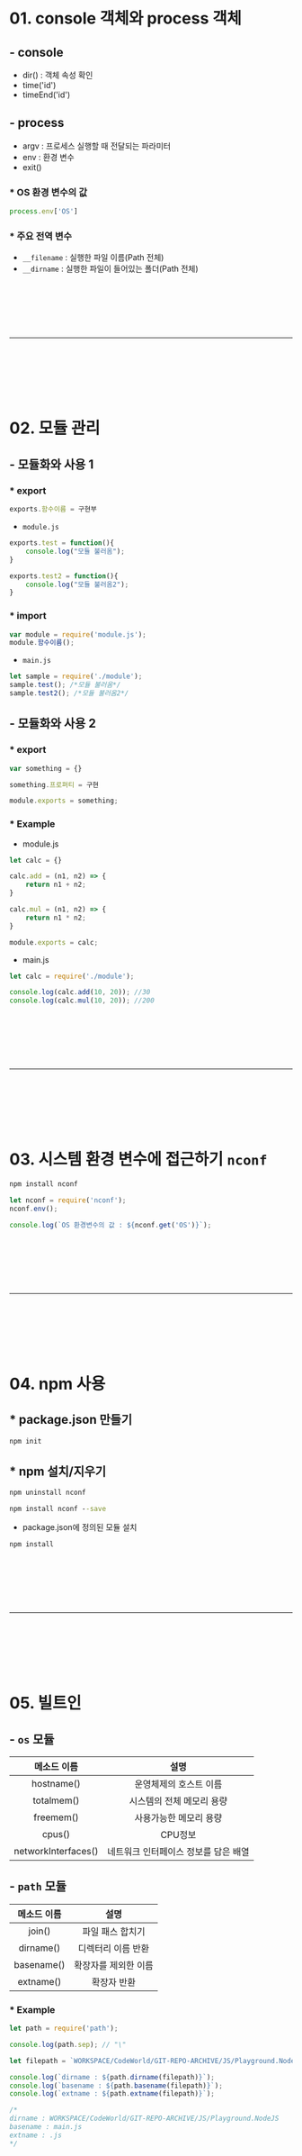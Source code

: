 # 01. console 객체와 process 객체

## - console

 - dir() : 객체 속성 확인
 - time('id')
 - timeEnd('id')

## - process

 - argv : 프로세스 실행할 때 전달되는 파라미터
 - env : 환경 변수
 - exit()

### * OS 환경 변수의 값
```js
process.env['OS']
```
### * 주요 전역 변수

 - `__filename` : 실행한 파일 이름(Path 전체)
 - `__dirname` : 실행한 파일이 들어있는 폴더(Path 전체)

<br><br><br><br><br>
<hr>
<br><br><br><br><br>



# 02. 모듈 관리

## - 모듈화와 사용 1

### * export
```js
exports.함수이름 = 구현부
```
 - `module.js`
```js
exports.test = function(){
    console.log("모듈 불러옴");
}

exports.test2 = function(){
    console.log("모듈 불러옴2");
}
```

### * import
```js
var module = require('module.js');
module.함수이름();
```
 - `main.js`

```js
let sample = require('./module');
sample.test(); /*모듈 불러옴*/
sample.test2(); /*모듈 불러옴2*/
```

## - 모듈화와 사용 2

### * export
```js
var something = {}

something.프로퍼티 = 구현

module.exports = something;
```

### * Example

 - module.js
```js
let calc = {}

calc.add = (n1, n2) => {
    return n1 + n2;
}

calc.mul = (n1, n2) => {
    return n1 * n2;
}

module.exports = calc;
```


 - main.js
```js
let calc = require('./module');

console.log(calc.add(10, 20)); //30
console.log(calc.mul(10, 20)); //200
```

<br><br><br><br><br>
<hr>
<br><br><br><br><br>

# 03. 시스템 환경 변수에 접근하기 `nconf`

```cmd
npm install nconf
```

```js
let nconf = require('nconf');
nconf.env();

console.log(`OS 환경변수의 값 : ${nconf.get('OS')}`);
```

<br><br><br><br><br>
<hr>
<br><br><br><br><br>

# 04. npm 사용

## * package.json 만들기

```cmd
npm init
```

## * npm 설치/지우기

```cmd
npm uninstall nconf
```

```cmd
npm install nconf --save
```

 - package.json에 정의된 모듈 설치
```cmd
npm install
```


<br><br><br><br><br>
<hr>
<br><br><br><br><br>

# 05. 빌트인

## - `os` 모듈

| 메소드 이름 | 설명 |
|:---:|:---:|
|hostname()| 운영체제의 호스트 이름|
|totalmem()| 시스템의 전체 메모리 용량|
|freemem()| 사용가능한 메모리 용량|
|cpus()|CPU정보|
|networkInterfaces()| 네트워크 인터페이스 정보를 담은 배열|

## - `path` 모듈

| 메소드 이름 | 설명 |
|:---:|:---:|
|join()| 파일 패스 합치기|
|dirname()| 디렉터리 이름 반환|
|basename()| 확장자를 제외한 이름 |
|extname()| 확장자 반환|

### * Example

```js
let path = require('path');

console.log(path.sep); // "\"

let filepath = `WORKSPACE/CodeWorld/GIT-REPO-ARCHIVE/JS/Playground.NodeJS/main.js`

console.log(`dirname : ${path.dirname(filepath)}`);
console.log(`basename : ${path.basename(filepath)}`);
console.log(`extname : ${path.extname(filepath)}`);

/* 
dirname : WORKSPACE/CodeWorld/GIT-REPO-ARCHIVE/JS/Playground.NodeJS
basename : main.js
extname : .js
*/
```


<br><br><br><br><br>
<hr>
<br><br><br><br><br>

# 06. 노드 기본 기능

## - 주소 다루기

### * url 모듈 & querystring 모듈

#### url 모듈

 - `parse()` : 주소 문자열 -> URL 객체
 - `format()` : URL 객체 -> 주소 문자열

#### querystring 모듈

 - `parse()` : 문자열 -> Parameter 객체
 - `stringify()` : Parameter -> 문자열

```js
let url = require('url');
let queryString = require('querystring');

let strUrl = 'https://search.naver.com/search.naver?where=nexearch&sm=top_hty&fbm=1&ie=utf8&query=node.js';

let urlObj = url.parse(strUrl); //deprecated
console.log(strUrl); //https://search.naver.com/search.naver?where=nexearch&sm=top_hty&fbm=1&ie=utf8&query=node.js 
let param = queryString.parse(urlObj.query); //Parameter 객체
console.log(param);
/* 
{
  where: 'nexearch',
  sm: 'top_hty',
  fbm: '1',
  ie: 'utf8',
  query: 'node.js'
}
*/
```



## - 이벤트 처리
 
### * process.
 - `on(event, listener)`
 - `once(event, listener)` : 한번 실행후 자동으로 제거됨
 - `removeListener(event, listener)`
 - `emit(eventName, parameter)` : 사용자 정의 이벤트

```js
process.on('exit', function(){
    console.log('exit 이벤트 발생');
})

process.exit();
```

### * 이벤트 모듈화

process 객체를 이용하여 이벤트를 다루면 이름이 충돌될 수도 있다.
 
 - `module.js`

```js
let util = require('util'); //상속 기능 사용을 위해
let EventEmitter = require('events').EventEmitter //이벤트 리스터 함수들은 이걸 상속받음

let EventObj = function(){

    let that = this;

    that.on("myEvent", function(a, b){
        console.log(`myEvent 발생 : ${a}, ${b}`);
    });
    
};

util.inherits(EventObj, EventEmitter);

module.exports = EventObj;
module.exports.title = "이벤트 테스트";
```

 - `main.js`

```js
let EventObj = require('./module');

console.log(EventObj.title); //이벤트 테스트
new EventObj().emit('myEvent',10,20); //myEvent 발생 : 10, 20
```

## - 파일 다루기

### * fs 모듈

 - `readFile(filename, [encoding], [callback])`
 - `readFileSync(filename, [encoding])`
 - `writeFile(filename, data, encoding='utf8', [callback])`
 - `writeFileSync(filename, data, encoding='utf8')`


#### 파일 쓰기
```js
let fs = require('fs');
let path = require('path');

let fileName = "myFile.txt"

fs.writeFile(
    path.join(__dirname,fileName),
    "This is my file~",
    function(err){
        if(err){
            console.log("Error : " + err);
        }

        console.log(`${fileName} 쓰기 완료`);
    }
);
```

#### 파일 읽기

```js
let fs = require('fs');
let path = require('path');

let fileName = "myFile.txt"

fs.readFile(
    path.join(__dirname,fileName),
    function(err, data){
        if(err){
            console.log("Error : " + err);
        }

        console.log(data.toString()); //This is my file~
        console.log(`${fileName} 읽기 완료`);
    }
);
```

### * 스트림

```js
let fs = require('fs');
let path = require('path');

let infilePath = path.join(__dirname,"myFile.txt");
let outfilePath = path.join(__dirname,"myFile2.txt");

let infile = fs.createReadStream(infilePath, {flags:'r'});
let outfile = fs.createWriteStream(outfilePath, {flags:'w'});

infile.on('data',function(data){
    console.log(`읽은 데이터 ${data}`);
    outfile.write(data);
})

infile.on('end',function(){
    console.log("파일 읽기 종료");
    outfile.end(()=>console.log("파일 쓰기 종료"));
})

/* 
읽은 데이터 This is my file~
파일 읽기 종료
파일 쓰기 종료
*/
```

<br><br><br><br><br>
<hr>
<br><br><br><br><br>

# 07. 웹 서버 기본

## - 기본 틀

```js
let http = require('http');

let server = http.createServer();

let port = 3000;

server.listen(port, function(){
    console.log("서버 시작");
})

server.on('connection', function(socket){
    console.log(socket);
})

server.on('request', function(req,res){
    console.log(req);

    res.writeHead(200, {"Content-Type":"text/html;charset=utf-8"});
    res.write('<!DOCTYPE html>');
    res.write('<html>');
    res.write('<body>');
    res.write('<h1>Hello World</h1>');
    res.write('<body>');
    res.write('</body>');
    res.write('</html>');
    res.end();
})
```

## - Expess.js 적용

### * request --> middleware --> router --> response

```cmd
npm install --save express
```
```cmd
npm show express version
```
 - `app.js`
```js
const express = require('express')
const app = express()
const port = 3000

app.get('/', (req, res) => {
  res.send('Hello World!')
})

app.listen(port, () => {
  console.log(`Example app listening at http://localhost:${port}`)
})
```
### * 메서드와 속성

#### 메서드
 - set() : 서버 설정 setter
 - get() : 서버 설정 getter
 - use() : 미들웨어

#### 속성
 - env : 서버 모드를 설정
 - views : 뷰들이 들어 있는 폴더 또는 폴더 배열 설정
 - view engine : 디폴트로 사용할 뷰 엔진 설정

### * Routing 메서드

```js
const express = require('express')
const app = express()
const port = 3000

app.get('/', function (req, res) {
  res.send('Hello World!');
});


app.post('/', function (req, res) {
  res.send('Got a POST request');
});


app.put('/user', function (req, res) {
  res.send('Got a PUT request at /user');
});


app.delete('/user', function (req, res) {
  res.send('Got a DELETE request at /user');
});

app.listen(port, () => {
  console.log(`Example app listening at http://localhost:${port}`)
})
```

#### URL 파라미터

```js
const express = require('express');
const app = express();
const port = 3000;

app.get('/users/:userId/books/:bookId', function (req, res) {
    res.send(req.params)
})

app.listen(port, () => {
  console.log(`Example app listening at http://localhost:${port}`)
})
```

접속 : `http://localhost:3000/users/rhie/books/nodejs`

접속 결과
```json
{"userId":"rhie","bookId":"nodejs"}
```

#### Routing 핸들러 콜백 함수 활용

```js
const express = require('express')
const app = express()
const port = 3000

app.get('/cbchain', function(req,res,next){
  console.log('CB0');
  next();
}, function(req,res,next){
  console.log('CB1');
  next();
},function(req,res){
  res.send('Hello from C!');
});

app.listen(port, () => {
  console.log(`Example app listening at http://localhost:${port}`)
})
```

#### Routing 핸들러 콜백 함수 배열 적용

```js
const express = require('express')
const app = express()
const port = 3000

var cb0 = function (req, res, next) {
  console.log('CB0');
  next();
}

var cb1 = function (req, res, next) {
  console.log('CB1');
  next();
}

var cb2 = function (req, res) {
  res.send('Hello from C!');
}

app.get('/cbchain', [cb0, cb1, cb2]);


app.listen(port, () => {
  console.log(`Example app listening at http://localhost:${port}`)
})
```
### * Response 메서드

|Method|Description|
|:---:|:---:|
|res.download()|	Prompt a file to be downloaded.|
|res.end()|	End the response process.|
|res.json()|	Send a JSON response.|
|res.jsonp()|	Send a JSON response with JSONP support.|
|res.redirect()|	Redirect a request.|
|res.render()|	Render a view template.|
|res.send()|	Send a response of various types.|
|res.sendFile()|	Send a file as an octet stream.|
|res.sendStatus()|	Set the response status code and send its string representation as the response body.|


## - Expess.js 미들웨어

### * 미들웨어 기본 사용법

```js
const express = require('express')
const app = express()
const port = 3000

app.use((req, res, next)=>{
    console.log("첫번째 미들웨어");
    req.name = "RHIE";
    next();
})

app.use((req, res, next)=>{
    console.log("두번째 미들웨어");
    next();
})

app.get('/', (req, res) => {
    res.send(`Hello World! ${req.name}`)
})
  
app.listen(port, () => {
  console.log(`Example app listening at http://localhost:${port}`)
})
```



### * 웹문서

 - `public/index.html`

```html
<!DOCTYPE html>
<html lang="en">
<head>
    <meta charset="UTF-8">
    <meta http-equiv="X-UA-Compatible" content="IE=edge">
    <meta name="viewport" content="width=device-width, initial-scale=1.0">
    <link rel="stylesheet" href="/static/css/style.css">
    <title>Document</title>
</head>
<body>
    <h1>Hello World</h1>
    <script src="/static/js/script.js"></script>
</body>
</html>
```
 - `public/css/style.css`
```css
h1{
  color : red;  
}
```
 - `public/js/script.js`

```js
console.log("자바스크립트 로딩 완료");
```

 - `main.js` || `app.js`
 
접속 : `localhost:3000/static/index.html`

```js
const express = require('express')
const path = require('path');
const app = express();
const port = 3000;

app.use('/static', express.static(path.join(__dirname, 'public')))


app.get('/', (req, res) => {
    res.send(`Hello World!`)
})

app.listen(port, () => {
  console.log(`Example app listening at http://localhost:${port}`)
})
```
### * Router 객체 사용하기

 - `bird.js`

```js
var express = require('express')
var router = express.Router()

// middleware that is specific to this router
router.use(function timeLog (req, res, next) {
  console.log('Time: ', Date.now())
  next()
})
// define the home page route
router.get('/', function (req, res) {
  res.send('Birds home page')
})
// define the about route
router.get('/about', function (req, res) {
  res.send('About birds')
})

module.exports = router
```

 - `app.js`

접속 : `http://localhost:3000/bird`<br>
접속 : `http://localhost:3000/bird/about`

```js
const express = require('express');
const bird = require('./bird');
const app = express();
const port = 3000;

app.use('/bird', bird)

app.listen(port, () => {
  console.log(`Example app listening at http://localhost:${port}`)
})
```

## - Expess.js 미들웨어 활용

### * 에러 처리

```js
const express = require('express');
const app = express();
const port = 3000;

app.get('/', (req, res) => {
    res.send(`Hello World!`)
})

app.all('*', (req,res)=>{
  res.status(404).send("<h1>페이지 없음</h1>");
})

app.listen(port, () => {
  console.log(`Example app listening at http://localhost:${port}`)
})
```

### * 쿠키 처리 (클라이언트)

```js
const express = require('express');
const app = express();
const cookieParser = require('cookie-parser');
const port = 3000;

app.use(cookieParser());

app.get('/setCookie', (req, res) => {
  res.cookie('member', {
    id : 'quoti',
    name : 'rhie',
    authorized : true
  })

  res.send("<h3>쿠키 설정 완료</h3>")
})

app.get('/getCookie', (req, res) => {
  res.send(req.cookies);
})

app.all('*', (req,res)=>{
  res.status(404).send("<h1>페이지 없음</h1>");
})

app.listen(port, () => {
  console.log(`Example app listening at http://localhost:${port}`)
})
```

### * 세션 처리 (서버)

세션을 사용할 때는 쿠키도 같이 사용함으로 `cookie-parser`필요

`connect.sid`


쿠키 내의 클라이언트에 세션 식별자 만 저장하고 일반적으로 데이터베이스의 서버에 세션 데이터를 저장

```js
const express = require('express');
const app = express();
const cookieParser = require('cookie-parser');
const expressSession = require('express-session');
const port = 3000;

app.use(cookieParser());
app.use(expressSession({
  secret:"my secret key",
  resave: true,
  saveUninitialized: true
}))

app.get('/setCookie', (req, res) => {
  res.cookie('member', {
    id : 'quoti',
    name : 'rhie',
    authorized : true
  })

  res.send("<h3>쿠키 설정 완료</h3>")
})

app.get('/getCookie', (req, res) => {
  res.send(req.cookies);
})

app.get('/login', (req, res) => {
  
  console.log("::: /login 접근 :::");

  if(req.session.user){
    console.log(req.cookies)
    console.log(req.session.user);
    res.send("<h3>이미 로그인됨</h3>");
  }else{
    req.session.user = {
      id : 'rob',
      name : 'brian',
      authorized: true
    }
    console.log(req.cookies);
    console.log(req.session.user);
    res.send(req.session.user);
  }


})

app.get('/check', (req, res) => {

  console.log("::: /check 접근 :::");

  if(req.session.user){
    console.log(req.cookies)
    console.log(req.session.user);
    res.send("<h3>권한 있음</h3>");
  }else{
    console.log(req.cookies)
    console.log(req.session.user);
    res.send("<h3>권한 없음</h3>");
  }
  
})

app.all('*', (req,res)=>{
  res.status(404).send("<h1>페이지 없음</h1>");
})

app.listen(port, () => {
  console.log(`Example app listening at http://localhost:${port}`)
})
```

### * Multipart 처리

#### # multer

 - `index.html`

```html
<!DOCTYPE html>
<html lang="en">

<head>
  <meta charset="UTF-8">
  <meta http-equiv="X-UA-Compatible" content="IE=edge">
  <meta name="viewport" content="width=device-width, initial-scale=1.0">
  <link rel="stylesheet" href="/static/css/style.css">
  <title>Document</title>
</head>

<body>
  <h1>Hello World</h1>

  <form action="/stats" enctype="multipart/form-data" method="post">
    <div class="form-group">
      <input type="file" class="form-control-file" name="uploaded_file">
      <input type="text" class="form-control" placeholder="내용을 입력해주세요" name="content">
      <input type="submit" value="Get me the stats!" class="btn btn-default">
    </div>
  </form>
  <script src="/static/js/script.js"></script>
</body>

</html>
```

 - `app.js`

```js
const express = require('express');
const app = express();
const port = 3000;
const path = require('path');
const multer = require('multer');

app.use('/static', express.static(path.join(__dirname, 'public')))
app.use('/uploads', express.static(path.join(__dirname, 'uploads')))

const storage = multer.diskStorage({
  destination: function (req, file, callback) {
    callback(null, path.join(__dirname, 'uploads'))
  },
  filename: function (req, file, callback) {
    const uniqueSuffix = Date.now() + '-' + Math.round(Math.random() * 1E9)
    callback(null, file.fieldname + '-' + uniqueSuffix)
  }
})

const upload = multer({ 
  storage: storage,
  limits: {
    files: 10,
    fileSize: 1024 * 1024 * 1024
  }
});

app.post('/stats', upload.fields([
  { name: 'uploaded_file'},
  { name: 'content'}
]), function(req, res){
  console.log(req.files);
  console.log(req.body.content);
  res.send("성공");
})

app.listen(port, () => {
  console.log(`Example app listening at http://localhost:${port}`)
})
```

결과

```c
[Object: null prototype] {
  uploaded_file: [
    {
      fieldname: 'uploaded_file',
      originalname: '013.jpg',
      encoding: '7bit',
      mimetype: 'image/jpeg',
      destination: 'c:\\Users\\Rhie\\Desktop\\WORKSPACE\\CodeWorld\\GIT-REPO-ARCHIVE\\JS\\Playground.NodeJS\\tester\\uploads',
      filename: 'uploaded_file-1622784110008-144449846',
      path: 'c:\\Users\\Rhie\\Desktop\\WORKSPACE\\CodeWorld\\GIT-REPO-ARCHIVE\\JS\\Playground.NodeJS\\tester\\uploads\\uploaded_file-1622784110008-144449846',
      size: 85055
    }
  ]
}
텍스트는 body로 받습니다.
```

<br><br><br><br><br>
<hr>
<br><br><br><br><br>

# 08. MongoDB

## - 설치

https://docs.mongodb.com/manual/installation/

## - Mongo 데몬 실행

```sh
mongod --dbpath ./
```

## - Mongo 쉘 사용법

https://docs.mongodb.com/manual/reference/program/mongo/#mongodb-binary-bin.mongo

 - Mongo 쉘 사용

```sh
mongo
```

 - 데이터베이스 조회

```sh
show dbs
```

 - 데이터베이스 사용

```sh
use <database_name>
```

 - 사용중인 데이터베이스 위치

```sh
db
```

 - 컬랙션 조회

```sh
show collections
```

## - CRUD

https://docs.mongodb.com/manual/crud/

## - Node.js Driver

http://mongodb.github.io/node-mongodb-native/3.6/api/

```js
const express = require('express');
const app = express();
const port = 3000;
const path = require('path');
const { MongoClient } = require("mongodb");

app.use('/static', express.static(path.join(__dirname, 'public')))

/*** 데이터베이스 연결 테스트 ***/
const uri = "mongodb://127.0.0.1:27017";

const client = new MongoClient(uri, {
  useNewUrlParser: true,
  useUnifiedTopology: true,
});

async function run() {
  try {
    // Connect the client to the server
    await client.connect();
    // Establish and verify connection
    await client.db("local").command({ ping: 1 });
    console.log("MongoDB server has received heart beat~!");
  } finally {
    // Ensures that the client will close when you finish/error
    await client.close();
  }
}

/*** 데이터베이스 인스턴스 받기 ***/
let database;

function connectDB(){
  client.connect((err,db)=>{
    if(err) throw err;

    console.log("Connected successfully to MongoDB server");

    database = db;
  })
}


app.listen(port, () => {
  console.log(`Example app listening at http://localhost:${port}`);
  run().catch(console.dir);
  // connectDB();
})
```

## - Mongoose

https://mongoosejs.com/docs/guide.html

### * 꿀팁 from StackOverflow

```js
Through this line you are connected to mongoDB.

`const conn = mongoose.connect(dbRoute, { useNewUrlParser: true })`

and dbRoute = mongodb://DB-username:DBpassword@ds245901.mlab.com:44422/Database-Name";
Here is your data information

DB-username = your database user name.
DBpassword = your database password.
Database-Name = your database name.(which database you want to use).

No need to connect to your desired database like this 
const db = conn.db('test_db');
```


### * 간단한 사용법

```js
const express = require('express');
const app = express();
const port = 3000;
const path = require('path');
const mongoose = require('mongoose');
const { Schema } = require('mongoose');

app.use('/static', express.static(path.join(__dirname, 'public')))

const db_uri = 'mongodb://localhost:27017';
const db_name = 'local';

mongoose.connect(`${db_uri}/${db_name}`,{ 
  useNewUrlParser: true,
  useUnifiedTopology: true 
});

/*** Create Schema ***/
const blogSchema = new Schema({
  title:  String, // String is shorthand for {type: String}
  author: String,
  body:   String,
  comments: [{ body: String, date: Date }],
  date: { type: Date, default: Date.now },
  hidden: Boolean
})
const toySchema = new Schema();
toySchema.add({ name: 'string', color: 'string'}).add({price: 'number' });

/*** Create Model ***/
const Blog = mongoose.model('Blog', blogSchema);
const Toy = mongoose.model('Toy', toySchema);

app.get("/save/toys", function(req,res){
  const robot_toy = new Toy({name:"robot", color:"red",price:10000});
  robot_toy.validate((err)=>{
    if(err) throw err;
    console.log("validate status : good");
    robot_toy.save();
    console.log("database save : good");
    res.send("쓰기 성공");
  });
})

app.get("/find/toys", function(req,res){
  const toy_query = Toy.find();
  toy_query.exec(function(err, toy){
    if (err) return handleError(err);
    console.log(toy);
    res.send("읽기 성공")
  })
  
})


app.listen(port, () => {
  console.log(`Example app listening at http://localhost:${port}`);
})
```


### * 로그인과 회원가입

 - `index.html`

```html
<!DOCTYPE html>
<html lang="en">

<head>
  <meta charset="UTF-8">
  <meta http-equiv="X-UA-Compatible" content="IE=edge">
  <meta name="viewport" content="width=device-width, initial-scale=1.0">
  <link rel="stylesheet" href="/static/css/style.css">
  <title>Document</title>
</head>

<body>
  <h1>웹사이트</h1>

  <a href="/static/login.html">로그인 화면</a>
  <a href="/static/register.html">회원가입 화면</a>
  <script src="/static/js/script.js"></script>
</body>

</html>
```

 - `login.html`

```html
<!DOCTYPE html>
<html lang="en">
<head>
    <meta charset="UTF-8">
    <meta http-equiv="X-UA-Compatible" content="IE=edge">
    <meta name="viewport" content="width=device-width, initial-scale=1.0">
    <link rel="stylesheet" href="/static/css/style.css">
    <title>login</title>
</head>
<body>
    <h1>LOGIN</h1>

    <form method="post" action="/process/login">
        <label for="id">아이디</label>
        <input type="text" name="id">
        <label for="pw">비밀번호</label>
        <input type="password" name="pw">

        <input type="submit" value="로그인" name="">
    </form>
    <script src="/static/js/script.js"></script>
</body>
</html>
```

 - `register.html`

```html
<!DOCTYPE html>
<html lang="en">
<head>
    <meta charset="UTF-8">
    <meta http-equiv="X-UA-Compatible" content="IE=edge">
    <meta name="viewport" content="width=device-width, initial-scale=1.0">
    <link rel="stylesheet" href="/static/css/style.css">
    <title>register</title>
</head>
<body>
    <h1>회원가입</h1>

    <form method="post" action="/process/register">
        <label for="id">아이디</label>
        <input type="text" name="id">
        <label for="pw">비밀번호</label>
        <input type="password" name="pw">
        <label for="pw">비밀번호 확인</label>
        <input type="password" name="checkPw">
        <label for="username">이름</label>
        <input type="text" name="username">
        
        <input type="submit" value="가입신청" name="">
    </form>
    <script src="/static/js/script.js"></script>
</body>
</html>
```

 - `app.js`

```js
const express = require('express');
const app = express();
const port = 3000;
const path = require('path');
const mongoose = require('mongoose');
const { Schema } = require('mongoose');

app.use('/static', express.static(path.join(__dirname, 'public')))
app.use(express.urlencoded({ extended: true }));
app.use(express.json());

const db_uri = 'mongodb://localhost:27017';
const db_name = 'local';

mongoose.connect(`${db_uri}/${db_name}`,{ 
  useNewUrlParser: true,
  useUnifiedTopology: true 
});

/*** Create Schema ***/
const userSchema = new Schema({
  user_id:  String, // String is shorthand for {type: String}
  password: String,
  username: String,
  reg_date: { type: Date, default: Date.now },
},
{ collection: 'member' })

/*** Create Model ***/
const User = mongoose.model('Users', userSchema);

app.post("/process/register", function(req,res){
  const user = new User();
  console.log(req.body);
  user.user_id = req.body.id;
  user.password = req.body.pw;
  user.username = req.body.username;

  if(user.password !== req.body.checkPw){
    res.send("비밀번호가 일치하지 않음 : 회원가입 실패");
  }else{
    user.save();
    res.send("회원가입 성공");
  }
})

app.post("/process/login", function(req,res){
  const user_query = User.find();
  user_query.exec(function(err, user){
    if (err) return handleError(err);
    
    let isFail = true;
    let userInfo = null;
    let sendMsg = null;

    for(let i = 0; i < user.length; i++){
      if(user[i].user_id === req.body.id 
        && user[i].password === req.body.pw){
          console.log("로그인 성공");
          isFail = false;
          userInfo = user[i];
          break;
        }
    }
    
    if(isFail){
      sendMsg = "로그인 실패";
    }else{
      sendMsg = "로그인 성공";
    }
    console.log(userInfo);
    res.send(sendMsg);
  })
  
})


app.listen(port, () => {
  console.log(`Example app listening at http://localhost:${port}`);
})
```


### * 암호화 `crypto`

 - 단방향 암호화 : 해쉬 사용 
   - pbkdf, bcrypt, scrypt (약함 <--- 상대적인 보안강도 ---> 강함)

```js
const express = require('express');
const app = express();
const port = 3000;
const path = require('path');
const mongoose = require('mongoose');
const { Schema } = require('mongoose');
const crypto = require('crypto');

app.use('/static', express.static(path.join(__dirname, 'public')))
app.use(express.urlencoded({ extended: true }));
app.use(express.json());

function base64encrypt(password, callback){
  crypto.randomBytes(64, (err, buf) => {
    const salt = buf.toString('base64')
    crypto.scrypt(password, salt, 64, (err, derivedKey) => {
      if (err) throw err;

      const encrypt_result = {
        saltVar: salt,
        hashVar: derivedKey.toString('hex')
      }

      console.log(encrypt_result);

      callback(encrypt_result);
    })
  })
}

const db_uri = 'mongodb://localhost:27017';
const db_name = 'local';

mongoose.connect(`${db_uri}/${db_name}`, {
  useNewUrlParser: true,
  useUnifiedTopology: true
});

/*** Create Schema ***/
const userSchema = new Schema({
  user_id: String, // String is shorthand for {type: String}
  password: String,
  username: String,
  salt: String,
  reg_date: { type: Date, default: Date.now },
},
  { collection: 'member' })

/*** Create Model ***/
const User = mongoose.model('Users', userSchema);

app.post("/process/register", function (req, res) {
  const user = new User();
  console.log(req.body);
  user.user_id = req.body.id;
  user.username = req.body.username;

  if (req.body.pw !== req.body.checkPw) {
    res.send("비밀번호가 일치하지 않음 : 회원가입 실패");
  } else {
    base64encrypt(req.body.pw, function(encrypt_result){
      user.salt = encrypt_result.saltVar
      user.password = encrypt_result.hashVar
      user.save();
      res.send("회원가입 성공");
    });
  }
})

app.post("/process/login", function (req, res) {
  const user_query = User.find();
  user_query.exec(function (err, user) {
    if (err) return handleError(err);

    console.log(`유저의 수: ${user.length}`)

    let saltVar = null;
    let origin_pw = null;
    let userInfo = null;
    
    for (let i = 0; i < user.length; i++) {
      if (user[i].user_id === req.body.id) {
        console.log("같은 ID 발견!!!");
        userInfo = user[i];
        break;
      }
    }

    saltVar = userInfo.salt;
    origin_pw = userInfo.password;

    crypto.scrypt(req.body.pw, saltVar, 64, (err, derivedKey) => {
      if (err) throw err;

      const hashVar = derivedKey.toString('hex');

      console.log(`DB에 저장되어 있는 PASSWORD : ${origin_pw}`)
      console.log(`사용자로부터 입력 받은 PASSWORD : ${hashVar}`)

      
      if (origin_pw === hashVar) {
        console.log("같다고 판단됨")
        res.send(`로그인 성공 : ${userInfo}`);
      }else{
        res.send("로그인 실패")
      }
    })
  })
})


app.listen(port, () => {
  console.log(`Example app listening at http://localhost:${port}`);
})
```

<br><br><br><br><br>
<hr>
<br><br><br><br><br>

# 09.  웹 서버 심화


## - 모듈화

`exports`와 `module.exports`를 함께 사용하게 되면 `module.exports`가 우선 적용되고 `exports` 전역변수는 무시된다. 그래서 `module.exports`사용을 권장한다.

### * 분리 제안

 - `config.js`
    - 서버 정보
      - 포트
    - 데이터베이스 정보
      - file
      - collection
      - schemaName
      - modelName
    - 라우팅 정보
      - file
      - path
      - method
      - type  

## - 뷰 템플릿 (ejs, pug)

future work....... 지금 당장 필요성 못느끼겠고 좋아하는 방식이 아님

## - 패스포트(passport)

  

